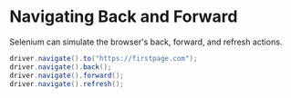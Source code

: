 # Navigating Back and Forward

Selenium can simulate the browser's back, forward, and refresh actions.

```java
driver.navigate().to("https://firstpage.com");
driver.navigate().back();
driver.navigate().forward();
driver.navigate().refresh();
